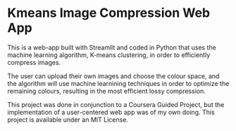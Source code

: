 # Kmeans Image Compression Web App

This is a web-app built with Streamlit and coded in Python that uses the machine learning algorithm, K-means clustering, in order to efficiently compress images. 

The user can upload their own images and choose the colour space, and the algorithm will use machine learnining techniques in order to optimize the remaining colours, resulting in the most efficient lossy compression. 

This project was done in conjunction to a Coursera Guided Project, but the implementation of a user-centered web app was of my own doing. This project is available under an MIT License.
